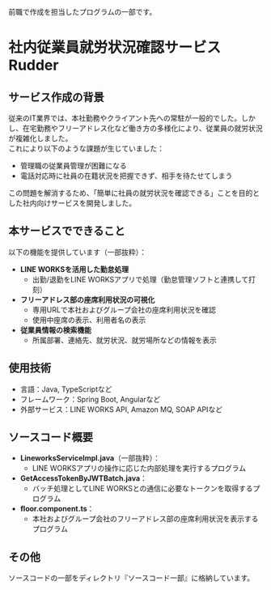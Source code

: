前職で作成を担当したプログラムの一部です。

# 社内従業員就労状況確認サービス Rudder

## サービス作成の背景
従来のIT業界では、本社勤務やクライアント先への常駐が一般的でした。しかし、在宅勤務やフリーアドレス化など働き方の多様化により、従業員の就労状況が複雑化しました。  
これにより以下のような課題が生じていました：
- 管理職の従業員管理が困難になる  
- 電話対応時に社員の在籍状況を把握できず、相手を待たせてしまう  

この問題を解消するため、「簡単に社員の就労状況を確認できる」ことを目的とした社内向けサービスを開発しました。

## 本サービスでできること
以下の機能を提供しています（一部抜粋）：
- **LINE WORKSを活用した勤怠処理**  
  - 出勤/退勤をLINE WORKSアプリで処理（勤怠管理ソフトと連携して打刻）  
- **フリーアドレス部の座席利用状況の可視化**  
  - 専用URLで本社およびグループ会社の座席利用状況を確認  
  - 使用中座席の表示、利用者名の表示  
- **従業員情報の検索機能**  
  - 所属部署、連絡先、就労状況、就労場所などの情報を表示  

## 使用技術
- 言語：Java, TypeScriptなど
- フレームワーク：Spring Boot, Angularなど
- 外部サービス：LINE WORKS API, Amazon MQ, SOAP APIなど

## ソースコード概要
- **LineworksServiceImpl.java**（一部抜粋）：  
  - LINE WORKSアプリの操作に応じた内部処理を実行するプログラム  
- **GetAccessTokenByJWTBatch.java**：  
  - バッチ処理としてLINE WORKSとの通信に必要なトークンを取得するプログラム  
- **floor.component.ts**：  
  - 本社およびグループ会社のフリーアドレス部の座席利用状況を表示するプログラム  

## その他
ソースコードの一部をディレクトリ『ソースコード一部』に格納しています。